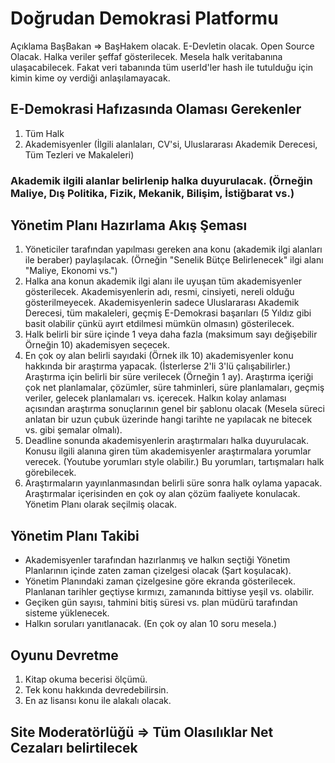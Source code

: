 # Doğrudan Demokrasi Platformu

Açıklama 
BaşBakan => BaşHakem olacak. 
E-Devletin olacak. 
Open Source Olacak.
Halka veriler şeffaf gösterilecek. Mesela halk veritabanına ulaşacabilecek. Fakat veri tabanında tüm userId'ler hash ile tutulduğu için kimin kime oy verdiği anlaşılamayacak. 


## E-Demokrasi Hafızasında Olaması Gerekenler
1) Tüm Halk
2) Akademisyenler (İlgili alanlaları, CV'si, Uluslararası Akademik Derecesi, Tüm Tezleri ve Makaleleri)

### Akademik ilgili alanlar belirlenip halka duyurulacak. (Örneğin Maliye, Dış Politika, Fizik, Mekanik, Bilişim, İstiğbarat vs.)

## Yönetim Planı Hazırlama Akış Şeması 
1) Yöneticiler tarafından yapılması gereken ana konu (akademik ilgi alanları ile beraber) paylaşılacak. (Örneğin "Senelik Bütçe Belirlenecek" ilgi alanı "Maliye, Ekonomi vs.")
2) Halka ana konun akademik ilgi alanı ile uyuşan tüm akademisyenler gösterilecek. Akademisyenlerin adı, resmi, cinsiyeti, nereli olduğu gösterilmeyecek. Akademisyenlerin sadece Uluslararası Akademik Derecesi, tüm makaleleri, geçmiş E-Demokrasi başarıları (5 Yıldız gibi basit olabilir çünkü ayırt etdilmesi mümkün olmasın) gösterilecek. 
3) Halk belirli bir süre içinde 1 veya daha fazla (maksimum sayı değişebilir Örneğin 10) akademisyen seçecek.
4) En çok oy alan belirli sayıdaki (Örnek ilk 10) akademisyenler konu hakkında bir araştırma yapacak. (İsterlerse 2'li 3'lü çalışabilirler.) Araştırma için belirli bir süre verilecek (Örneğin 1 ay). 
Araştırma içeriği çok net planlamalar, çözümler, süre tahminleri, süre planlamaları, geçmiş veriler, gelecek planlamaları vs. içerecek.
Halkın kolay anlaması açısından araştırma sonuçlarının genel bir şablonu olacak (Mesela süreci anlatan bir uzun çubuk üzerinde hangi tarihte ne yapılacak ne bitecek vs. gibi şemalar olmalı).
5) Deadline sonunda akademisyenlerin araştırmaları halka duyurulacak. Konusu ilgili alanına giren tüm akademisyenler araştırmalara yorumlar verecek. (Youtube yorumları style olabilir.) Bu yorumları, tartışmaları halk görebilecek. 
6) Araştırmaların yayınlanmasından belirli süre sonra halk oylama yapacak. Araştırmalar içerisinden en çok oy alan çözüm faaliyete konulacak. Yönetim Planı olarak seçilmiş olacak. 

## Yönetim Planı Takibi 
- Akademisyenler tarafından hazırlanmış ve halkın seçtiği Yönetim Planlarının içinde zaten zaman çizelgesi olacak (Şart koşulacak). 
- Yönetim Planındaki zaman çizelgesine göre ekranda gösterilecek. Planlanan tarihler geçtiyse kırmızı, zamanında bittiyse yeşil vs. olabilir. 
- Geçiken gün sayısı, tahmini bitiş süresi vs. plan müdürü tarafından sisteme yüklenecek. 
- Halkın soruları yanıtlanacak. (En çok oy alan 10 soru mesela.)


## Oyunu Devretme
1) Kitap okuma becerisi ölçümü.
2) Tek konu hakkında devredebilirsin. 
3) En az lisansı konu ile alakalı olacak. 

## Site Moderatörlüğü => Tüm Olasılıklar Net Cezaları belirtilecek
